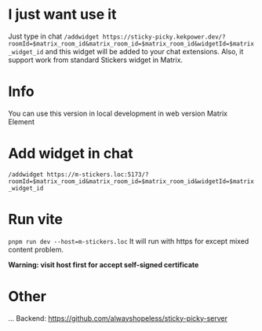 # I just want use it
Just type in chat
`/addwidget https://sticky-picky.kekpower.dev/?roomId=$matrix_room_id&matrix_room_id=$matrix_room_id&widgetId=$matrix_widget_id`
and this widget will be added to your chat extensions.
Also, it support work from standard Stickers widget in Matrix.

[//]: # (# I just want use it in standard Stickers button)

# Info
You can use this version in local development in web version Matrix Element
# Add widget in chat
``/addwidget https://m-stickers.loc:5173/?roomId=$matrix_room_id&matrix_room_id=$matrix_room_id&widgetId=$matrix_widget_id``
# Run vite
``pnpm run dev --host=m-stickers.loc``
It will run with https for except mixed content problem.

**Warning: visit host first for accept self-signed certificate**

# Other
...
Backend:
https://github.com/alwayshopeless/sticky-picky-server

